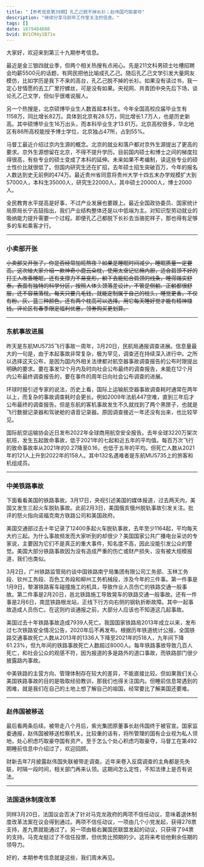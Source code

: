 ```yaml
---
title: "【参考信息第39期】孔乙己脱不掉长衫；赵伟国巧取豪夺"
description: "继续分享马前卒工作室关注的信息。"
tags: []
date: 1679484600
bvid: BV1CM4y1B71e
---
```

大家好，欢迎来到第三十九期参考信息。

最近是金三银四就业季，但两个相关热搜有点闹心。先是211文科男硕士吐槽招聘会均薪5500元的话题，有网民把他比喻成孔乙己。随后孔乙己文学引发大量网友模仿，比如学历是我下不来的高台，孔乙己脱不掉的长衫。如果没有读过书，我一定心甘情愿的去工厂里拧螺丝，可是没有如果。央视网、共青团中央先后下场，谈论孔乙己文学，但似乎很难说服人。

另一个热搜是，北京硕博毕业生人数首超本科生。今年全国高校应届毕业生有1158万，同比增长82万。具体到北京有28.5万，同比增长1.7万人，也是历史新高。其中硕博毕业生16万出头，而本科毕业生才13.61万。北京高校很多，华北地区有86所高校能授予博士学位，北京独占47所，占到55%。

马督工最近介绍过京内生源的概念。北京的就业和落户都对京外生源提出了更高的要求。京外生源想留在北京，不得不提升学历。目前国内硕士和博士之间的梯度拉得很高，有些专业的硕士变成了本科的延伸。未来如果不考编制，读这些专业的硕士性价比就很低了。但国内研究生还在扩招，去年硕士招生突破百万，今年的报名人数达到史无前例的474万。最近贵州省同意将贵州大学十四五末办学规模扩大到57000人，本科生35000人，研究生22000人，其中硕士20000人，博士2000人。

全民教育水平提高是好事，不过产业发展也要跟上。最近全国政协委员、国家统计局原局长宁吉喆指出，我们产业结构整体还是以中低端为主。对知识型劳动就业的吸纳能力提升需要一个过程。即便孔乙己都脱下长衫去当骆驼祥子，那也得有足够多的车和乘客才行。

---

### 小卖部开张

~~小卖部又开张了，你是否经常加班熬夜？如果是睡眠时间减少，睡眠质量一定要高。这次给大家介绍一款神奇小鹿云朵枕，使用太空记忆棉内胆，适合肩颈不好的打工人改善睡眠，还有支撑力不易变形，躺下去能贴合肩颈的线条，睡得踏实舒泰。表面有独特的科学分区，按照人体头颈落差设计，不管是侧躺、正躺都很舒服，还不容易落枕。每天只要几毛钱，就能定制属于自己的枕头，睡觉更香。不仅有粉、灰、蓝三种颜色，还有两个枕高可以选择。用它每天睡好觉才能有精神赚钱。评论区有春季限定福利优惠，领券购买更划算。~~

---

### 东航事故进展

昨天是东航MU5735飞行事故一周年，3月20日，民航局通报调查进展。信息量最大的一句是，由于本起事故非常复杂，极为罕见，调查还在持续深入进行中。之所以选择这天公布，是因为国内外相关法律都对航空器事故调查报告的公布时限提出明确的要求。要在事发12个月内及时向社会公布最终的调查报告，未能在12个月内公布最终调查报告的，要在事件的周年日向社会公布调查的进展。

环球时报引述专家的说法，历史上看，国际上运输航空器事故调查耗时通常在两年以上，而复杂的事故调查耗时会更长。例如2009年法航447空难，直到三年后才公布最终的调查报告。但是东航的客机事故发生不久就找到了两个黑匣子，也就是飞行数据记录器和驾驶舱的语音记录器。原因调查接近一年还没有出来，也比较罕见。

国际航空运输协会近日发布2022年全球商用航空安全报告。去年全球3220万架次航班，发生五起致命事故，低于2021年的七起和近五年的平均值。每百万次飞行的致命事故率从2021年的0.27降至0.16，也低于五年的平均。但死亡人数从2021年的121人上升到2022年的158人。其中132名遇难者是东航MU5735上的旅客和机组成员。

---

### 中美铁路事故

下面看看美国的铁路事故。3月17日，央视引述美国的媒体报道，过去两天内，美国又发生三起火车脱轨事故。此前2月3日，美国俄亥俄州脱轨事故引发关注。批评的怒火指向诺福克南方铁路公司和美国政府。

美国交通部过去十年记录了12400多起火车脱轨事故，去年至少1164起，平均每天大约三起。为什么事故频发而大家听到的却很少？美国国家公共广播电台采访的专家说，主要因为它们不是真正的重大事件，知名度不高，因此没能引发公众的警觉。美国大部分铁路事故因为没有造成严重的伤亡或财产损失，没有被大规模报道，我们也类似。

3月2日，广州铁路监管局约谈中国铁路南宁局集团有限公司工务部、玉林工务段、钦州工务段、百色工务段和柳州工务机械段，涉及今年的三件事。第一件事是1月9日，黎湛铁路客车碰撞施工的机具，导致作业人员伤亡的铁路交通一般事故。第二件事是2月20日，邕北铁路施工导致晃车的铁路交通一般事故。还有一件事是2月6日，南昆铁路根龙站，正线下行方向右侧的钢轨折断故障。其中一起事故造成人员伤亡。在这则约谈通报之前，大部分人应该也不知道这几起事故。

美国过去十年铁路事故造成7939人死亡。我国国家铁路局2013年成立以来，发布过七次铁路安全情况公告，2020年后不再发布。根据历年铁道统计公报，全国铁路交通事故死亡人数从2013年的1336人下降至2021年的518人，九年间下降61.23%，但九年间的铁路事故死亡人数超过8000人。每年铁路事故导致几百人死亡，和社会公众的观感不符，因为报道的多是路外的道口事故，而铁路部门很少披露路内事故。

中美铁路的主营方向、管理体制存在较大的差异，不能直接比较。但如果我们关心美国铁路事故的目的是吸取经验教训，那我们也得关注国内。但睡前信息常遇到的困难，就是我们在自己的土地上想了解自己的祖国，经常要比了解美国还要难。

---

### 赵伟国被移送

最后看两条后续。被带走八个月后，紫光集团原董事长赵伟国终于被官宣。国家监委通报，赵伟国被移送检察机关。比较重的话有，将所管理的国有企业视为私人领地，处心积虑巧取豪夺国有资产。至于怎么个处心积虑巧取豪夺，马督工在第492期睡前信息中介绍过了，欢迎回顾。

财新去年7月披露赵伟国失联被带走调查。近年来卷入反腐调查的主角都是先失联，时隔一段时间，相关部门再来认领。这期间怎么定性，不知法律上是否有说法。

---

### 法国退休制度改革

同样3月20日，法国议会否决了针对马克龙政府的两项不信任动议，意味着退休制度改革法案在议会得到通过。两项不信任动议，一项由几个小党发起，获得278票支持，差九票就能通过了。另一项由极右翼国民联盟发起的动议，只获得了94票的支持。马克龙挺过了不信任投票，但优势比预期的少。这将来考验他剩余任期的领导力。

好的，本期参考信息就是这些，我们周末再见。

